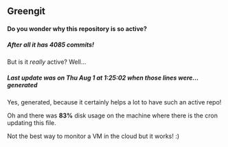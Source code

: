 ## Greengit

#### Do you wonder why this repository is so active?

##### After all it has 4085 commits!

But is it *really* active? Well...

##### Last update was on Thu Aug 1 at 1:25:02 when those lines were... generated

Yes, generated, because it certainly helps a lot to have such an active repo!

Oh and there was **83%** disk usage on the machine
where there is the cron updating this file.

Not the best way to monitor a VM in the cloud but it works! :)
